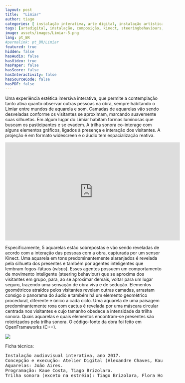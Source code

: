 ```yaml
---
layout: post
title:  "Limiar"
author: tiago
categories: [ instalação interativa, arte digital, instalação artística, composição, desenho de áudio, steering behaviours, inteligência de agente, kinect, hci ]
tags: [artedigital, instalação, composição, kinect, steeringbehaviours, shaders, openframeworks, ia, hci ]
image: assets/images/Limiar-5.png
lang: pt_BR
#permalink: pt_BR/Limiar
featured: true
hidden: false
hasAudio: false
hasVideo: true
hasPaper: false
hasScore: false
hasInteractivity: false
hasSourceCode: false
hasPDF: false
---
```


Uma experiência estética imersiva interativa, que permite a contemplação tanto ativa quanto observar outras pessoas na obra, sempre habitando o Limiar entre mundos de aquarela e som. Camadas de aquarelas vão sendo desveladas conforme os visitantes se aproximam, marcando suavemente suas silhuetas. Em algum lugar do Limiar habitam formas luminosas que buscam os pasticipantes e se evadem. A trilha sonora co-interage com alguns elementos gráficos, ligados à presença e interação dos visitantes. A projeção é em formato widescreen e o áudio tem espacialização reativa.

<div align="center">
<iframe width="560" height="315" src="https://www.youtube.com/embed/8agYaiZfaGc" frameborder="0" allow="accelerometer; autoplay; clipboard-write; encrypted-media; gyroscope; picture-in-picture" allowfullscreen></iframe>
</div>

 Especificamente, 5 aquarelas estão sobrepostas e vão sendo reveladas de acordo com a interação das pessoas com a obra, capturada por um sensor Kinect. Uma aquarela em tons predominantemente alaranjados é revelada pela silhueta dos presentes e também por agentes inteligentes que lembram fogos-fátuos (*wisps*). Esses agentes possuem um comportamento de movimento inteligente (steering behaviour) que se aproxima dos visitantes em grupo, para, ao se aproximar demais, voltar para um lugar seguro, trazendo uma sensação de obra viva e de sedução. Elementos geométricos atraídos pelos visitantes revelam outras camadas, arrastam consigo o panorama do áudio e também há um elemento geométrico procedural, diferente e único a cada ciclo. Uma aquarela de uma paisagem predominantemente roxa com cactus é revelada por uma máscara circular centrada nos visitantes e cujo tamanho obedece a intensidade da trilha sonora. Quais aquarelas e quais elementos encontram-se presentes são roteirizados pela trilha sonora. O código-fonte da obra foi feito em OpenFrameworks (C++).

<img src="{{ site.baseurl }}/assets/images/Limiar-0.png" class="center">

Ficha técnica:
<pre>
Instalação audiovisual interativa, ano 2017.
Concepção e execução: Atelier Digital (Alexandre Chaves, Kaue Costa, João Aires, Tiago Brizolara).
Aquarelas: João Aires.
Programação: Kaue Costa, Tiago Brizolara.
Trilha sonora (exceto na estréia): Tiago Brizolara, Flora Holderbaum.
</pre>

<!-- <img src="{{ site.baseurl }}/assets/images/Limiar-3.jpg"> -->